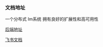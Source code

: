 ### 文档地址

一个分布式 Im系统 拥有良好的扩展性和高可用性

[后端地址](https://github.com/xu756/imlogic)

[飞书文档](https://s1zt69w7hzv.feishu.cn/wiki/space/7240272377303629826?ccm_open_type=lark_wiki_spaceLink&open_tab_from=wiki_home?_blank)

